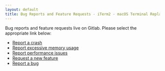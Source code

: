 ```yaml
---
layout: default
title: Bug Reports and Feature Requests - iTerm2 - macOS Terminal Replacement
---
```


Bug reports and feature requests live on Gitlab. Please select the appropriate link below:

<ul>
<li><a href="https://gitlab.com/gnachman/iterm2/-/issues/new?issuable_template=Crash">Report a crash</a></li>
<li><a href="https://gitlab.com/gnachman/iterm2/-/issues/new?issuable_template=Memory%20Usage">Report excessive memory usage</a></li>
<li><a href="https://gitlab.com/gnachman/iterm2/-/issues/new?issuable_template=Performance%20Issues">Report performance issues</a></li>
<li><a href="https://gitlab.com/gnachman/iterm2/-/issues/new?issuable_template=Feature%20Request">Request a new feature</a></li>
<li><a href="https://gitlab.com/gnachman/iterm2/-/issues/new?issuable_template=Bug">Report a bug</a></li>
</ul>
